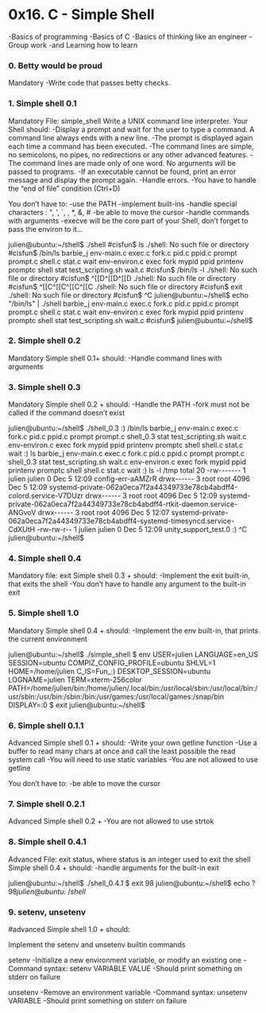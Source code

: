 # 0x16. C - Simple Shell

-Basics of programming
-Basics of C
-Basics of thinking like an engineer
-Group work
-and Learning how to learn

### 0. Betty would be proud
Mandatory
-Write code that passes betty checks

### 1. Simple shell 0.1
Mandatory
File: simple_shell
Write a UNIX command line interpreter.
Your Shell should: 
-Display a prompt and wait for the user to type a command. A command line always ends with a new line.
-The prompt is displayed again each time a command has been executed.
-The command lines are simple, no semicolons, no pipes, no redirections or any other advanced features.
-The command lines are made only of one word. No arguments will be passed to programs.
-If an executable cannot be found, print an error message and display the prompt again.
-Handle errors.
-You have to handle the “end of file” condition (Ctrl+D)

You don’t have to:
-use the PATH
-implement built-ins
-handle special characters : ", ', `, \, *, &, #
-be able to move the cursor
-handle commands with arguments
-execve will be the core part of your Shell, don’t forget to pass the environ to it…

julien@ubuntu:~/shell$ ./shell 
#cisfun$ ls
./shell: No such file or directory
#cisfun$ /bin/ls
barbie_j       env-main.c  exec.c  fork.c  pid.c  ppid.c    prompt   prompt.c  shell.c  stat.c         wait
env-environ.c  exec    fork    mypid   ppid   printenv  promptc  shell     stat test_scripting.sh  wait.c
#cisfun$ /bin/ls -l
./shell: No such file or directory
#cisfun$ ^[[D^[[D^[[D
./shell: No such file or directory
#cisfun$ ^[[C^[[C^[[C^[[C
./shell: No such file or directory
#cisfun$ exit
./shell: No such file or directory
#cisfun$ ^C
julien@ubuntu:~/shell$ echo "/bin/ls" | ./shell
barbie_j       env-main.c  exec.c  fork.c  pid.c  ppid.c    prompt   prompt.c  shell.c  stat.c         wait
env-environ.c  exec    fork    mypid   ppid   printenv  promptc  shell     stat test_scripting.sh  wait.c
#cisfun$ julien@ubuntu:~/shell$

### 2. Simple shell 0.2
Mandatory
Simple shell 0.1+ should:
-Handle command lines with arguments

### 3. Simple shell 0.3
Mandatory
Simple shell 0.2 + should:
-Handle the PATH
-fork must not be called if the command doesn’t exist


julien@ubuntu:~/shell$ ./shell_0.3
:) /bin/ls
barbie_j       env-main.c  exec.c  fork.c  pid.c  ppid.c    prompt   prompt.c  shell_0.3  stat    test_scripting.sh  wait.c
env-environ.c  exec    fork    mypid   ppid   printenv  promptc  shell     shell.c    stat.c  wait
:) ls
barbie_j       env-main.c  exec.c  fork.c  pid.c  ppid.c    prompt   prompt.c  shell_0.3  stat    test_scripting.sh  wait.c
env-environ.c  exec    fork    mypid   ppid   printenv  promptc  shell     shell.c    stat.c  wait
:) ls -l /tmp 
total 20
-rw------- 1 julien julien    0 Dec  5 12:09 config-err-aAMZrR
drwx------ 3 root   root   4096 Dec  5 12:09 systemd-private-062a0eca7f2a44349733e78cb4abdff4-colord.service-V7DUzr
drwx------ 3 root   root   4096 Dec  5 12:09 systemd-private-062a0eca7f2a44349733e78cb4abdff4-rtkit-daemon.service-ANGvoV
drwx------ 3 root   root   4096 Dec  5 12:07 systemd-private-062a0eca7f2a44349733e78cb4abdff4-systemd-timesyncd.service-CdXUtH
-rw-rw-r-- 1 julien julien    0 Dec  5 12:09 unity_support_test.0
:) ^C
julien@ubuntu:~/shell$ 

### 4. Simple shell 0.4
Mandatory
file: exit
Simple shell 0.3 + should: 
-Implement the exit built-in, that exits the shell
-You don’t have to handle any argument to the built-in exit


### 5. Simple shell 1.0
Mandatory
Simple shell 0.4 + should:
-Implement the env built-in, that prints the current environment

julien@ubuntu:~/shell$ ./simple_shell
$ env
USER=julien
LANGUAGE=en_US
SESSION=ubuntu
COMPIZ_CONFIG_PROFILE=ubuntu
SHLVL=1
HOME=/home/julien
C_IS=Fun_:)
DESKTOP_SESSION=ubuntu
LOGNAME=julien
TERM=xterm-256color
PATH=/home/julien/bin:/home/julien/.local/bin:/usr/local/sbin:/usr/local/bin:/usr/sbin:/usr/bin:/sbin:/bin:/usr/games:/usr/local/games:/snap/bin
DISPLAY=:0
$ exit
julien@ubuntu:~/shell$ 


### 6. Simple shell 0.1.1
Advanced
Simple shell 0.1 + should:
-Write your own getline function
-Use a buffer to read many chars at once and call the least possible the read system call
-You will need to use static variables
-You are not allowed to use getline

You don’t have to:
-be able to move the cursor

### 7. Simple shell 0.2.1
Advanced
Simple shell 0.2 +
-You are not allowed to use strtok


### 8. Simple shell 0.4.1
Advanced
File: exit status, where status is an integer used to exit the shell
Simple shell 0.4 + should:
-handle arguments for the built-in exit

julien@ubuntu:~/shell$ ./shell_0.4.1
$ exit 98
julien@ubuntu:~/shell$ echo $?
98
julien@ubuntu:~/shell$ 


### 9. setenv, unsetenv
#advanced
Simple shell 1.0 + should:

Implement the setenv and unsetenv builtin commands

setenv
-Initialize a new environment variable, or modify an existing one
-Command syntax: setenv VARIABLE VALUE
-Should print something on stderr on failure

unsetenv
-Remove an environment variable
-Command syntax: unsetenv VARIABLE
-Should print something on stderr on failure

